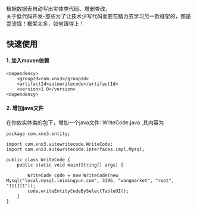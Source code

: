根据数据表自动写出实体类代码、增删查改。  
关于低代码开发-那些为了让技术少写代码而要花精力去学习另一款框架的，都是耍流氓！框架太多，如何跟得上！  

## 快速使用
#### 1. 加入maven依赖

````
<dependency>
	<groupId>com.xnx3</groupId>
	<artifactId>autowritecode</artifactId>
	<version>1.0</version>
<dependency>
````

#### 2. 增加java文件
在你放实体类的包下，增加一个java文件: WriteCode.java ,其内容为

````
package com.xnx3.entity;

import com.xnx3.autowritecode.WriteCode;
import com.xnx3.autowritecode.interfaces.impl.Mysql;

public class WriteCode {
	public static void main(String[] args) {
		
		WriteCode code = new WriteCode(new Mysql("local.mysql.leimingyun.com", 3306, "wangmarket", "root", "111111"));
		code.writeEntityCodeBySelectTableUI();
	}
}

````